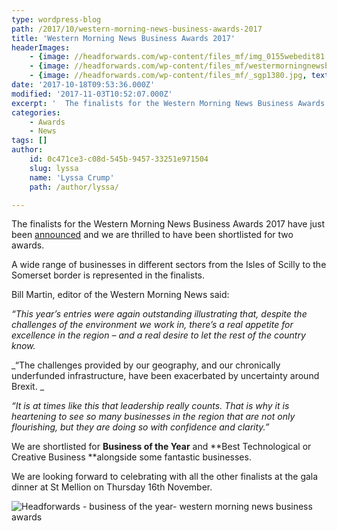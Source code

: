 ```yaml
---
type: wordpress-blog
path: /2017/10/western-morning-news-business-awards-2017
title: 'Western Morning News Business Awards 2017'
headerImages:
    - {image: //headforwards.com/wp-content/files_mf/img_0155webedit81.jpg, text: 'Western Morning News Business Awards'}
    - {image: //headforwards.com/wp-content/files_mf/westermorningnewsbusinessawards2017headforwards.jpg, text: ""}
    - {image: //headforwards.com/wp-content/files_mf/_sgp1380.jpg, text: ""}
date: '2017-10-18T09:53:36.000Z'
modified: '2017-11-03T10:52:07.000Z'
excerpt: '  The finalists for the Western Morning News Business Awards 2017 have just been announced and we are thrilled to have been shortlisted for two awards. A wide range of businesses in different sectors from the Isles of Scilly to the Somerset border is represented in the finalists. Bill Martin, editor of the Western Morning …'
categories:
    - Awards
    - News
tags: []
author:
    id: 0c471ce3-c08d-545b-9457-33251e971504
    slug: lyssa
    name: 'Lyssa Crump'
    path: /author/lyssa/

---
```

The finalists for the Western Morning News Business Awards 2017 have just been [announced](http://www.devonlive.com/news/business/revealed-shortlist-western-morning-news-612098) and we are thrilled to have been shortlisted for two awards.

A wide range of businesses in different sectors from the Isles of Scilly to the Somerset border is represented in the finalists.

Bill Martin, editor of the Western Morning News said:

_“This year’s entries were again outstanding illustrating that, despite the challenges of the environment we work in, there’s a real appetite for excellence in the region – and a real desire to let the rest of the country know._

_“The challenges provided by our geography, and our chronically underfunded infrastructure, have been exacerbated by uncertainty around Brexit. _

_“It is at times like this that leadership really counts. That is why it is heartening to see so many businesses in the region that are not only flourishing, but they are doing so with confidence and clarity.”_

We are shortlisted for **Business of the Year** and **Best Technological or Creative Business **alongside some fantastic businesses.

We are looking forward to celebrating with all the other finalists at the gala dinner at St Mellion on Thursday 16th November.

![Headforwards - business of the year- western morning news business awards ](//headforwards.com/wp-content/uploads/2017/10/Wester-Morning-News-Business-Awards-2017-headforwards.jpg)
